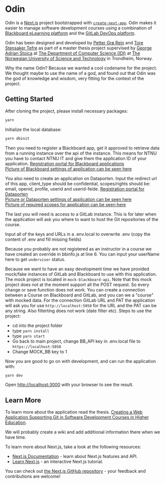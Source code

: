# Odin

Odin is a [Next.js](https://nextjs.org/) project bootstrapped with [`create-next-app`](https://github.com/vercel/next.js/tree/canary/packages/create-next-app). Odin makes it easier to manage software development courses using a combination of [Blackboard eLearning platform](https://www.blackboard.com/en-eu) and the [GitLab DevOps platform](https://about.gitlab.com/). 

Odin has been designed and developed by [Petter Grø Rein](https://www.ntnu.edu/employees/pettegre) and [Tore Stensaker Tefre](https://www.ntnu.edu/employees/torestef) as part of a master thesis project supervised by [George Adrian Stoica](https://www.ntnu.edu/employees/stoica) at [The Department of Computer Science (IDI)](https://www.ntnu.edu/idi) at [The Norwegian University of Science and Technology](https://www.ntnu.edu) in Trondheim, Norway.

Why the name Odin? Because we wanted a cool codename for the project. We thought maybe to use the name of a god, and found out that Odin was the god of knowledge and wisdom, very fitting for the context of the project.

## Getting Started

After cloning the project, please install necessary packages:

```bash
yarn
```

Initialize the local database:

```bash
yarn dbinit
```

Then you need to register a Blackboard app, get it approved to retrieve data from a running instance over the api of the instance. This means for NTNU you have to contact NTNU IT and give them the application ID of your application.  [Registration portal for Blackboard applications](https://developer.blackboard.com/portal/applications/create)  
[Picture of Blackboard settings of application can be seen here](https://github.com/GitForEdu/odin/blob/main/documentation/assets/blackboard_settings_odin.png)  

You also need to create an application on Dataporten. Input the redirect url of this app, client_type should be confidential, scopes/rights should be: email, openid, profile, userid and userid-feide. [Registration portal for Dataporten](https://dashboard.dataporten.no/#!/_)  
[Picture or Dataporten settings of application can be seen here](https://github.com/GitForEdu/odin/blob/main/documentation/assets/screenshot_of_settings_dataporten_odin.png)  
[Picture of required scopes for application can be seen here](https://github.com/GitForEdu/odin/blob/main/documentation/assets/scopes_of_odin_dataporten.png)

The last you will need is access to a GitLab instance. This is for later when the application will ask you where to want to host the Git repositories of the course.

Input all of the keys and URLs in a .env.local to overwrite .env (copy the content of .env and fill missing fields)

Because you probably are not registered as an instructor in a course we have created an override in bbinfo.js at line 6. You can input your userName here to get `underviser` status.

Because we want to have an easy development time we have provided mock/fake instances of GitLab and Blackboard to use with this application. The mock project is located in `mock-blackboard-api`. Note that this mock project does not at the moment support all the POST request. So every change or save function does not work. You can create a connection between a Course on Blackboard and GitLab, and you can we a "course" with mocked data. For the connection GitLab URL and PAT the application will ask you for use `http://localhost:5050` for the URL and the PAT can be any string. Also filterting does not work (date filter etc).
Steps to use the project:
 - cd into the project folder
 - type `yarn install`
 - type `yarn start`
 - Go back to main project, change BB_API key in .env.local file to `https://localhost:5050`
 - Change MOCK_BB key to 1

Now you are good to go on with development, and can run the application with:

```bash
yarn dev
```


Open [http://localhost:3000](http://localhost:3000) with your browser to see the result.

## Learn More

To learn more about the application read the thesis. [Creating a Web Application Supporting Git in Software Development Courses in Higher Education](https://github.com/GitForEdu/odin/blob/main/documentation/FinalThesis.pdf?raw=true).

We will probably create a wiki and add additional information there when we have time.

To learn more about Next.js, take a look at the following resources:

- [Next.js Documentation](https://nextjs.org/docs) - learn about Next.js features and API.
- [Learn Next.js](https://nextjs.org/learn) - an interactive Next.js tutorial.

You can check out [the Next.js GitHub repository](https://github.com/vercel/next.js/) - your feedback and contributions are welcome!
